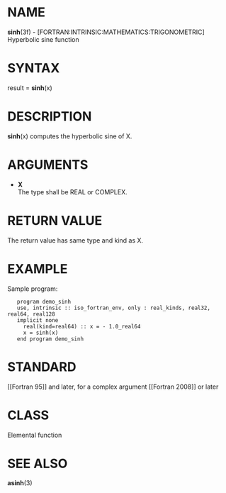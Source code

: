 # NAME

**sinh**(3f) - \[FORTRAN:INTRINSIC:MATHEMATICS:TRIGONOMETRIC\]
Hyperbolic sine function

# SYNTAX

result = **sinh**(x)

# DESCRIPTION

**sinh**(x) computes the hyperbolic sine of X.

# ARGUMENTS

  - **X**  
    The type shall be REAL or COMPLEX.

# RETURN VALUE

The return value has same type and kind as X.

# EXAMPLE

Sample program:

``` 
   program demo_sinh
   use, intrinsic :: iso_fortran_env, only : real_kinds, real32, real64, real128
   implicit none
     real(kind=real64) :: x = - 1.0_real64
     x = sinh(x)
   end program demo_sinh
```

# STANDARD

\[\[Fortran 95\]\] and later, for a complex argument \[\[Fortran
2008\]\] or later

# CLASS

Elemental function

# SEE ALSO

**asinh**(3)
